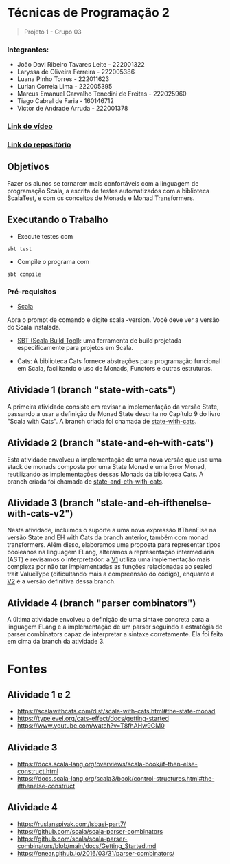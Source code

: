 # Técnicas de Programação 2

> Projeto 1 - Grupo 03

### Integrantes:
* João Davi Ribeiro Tavares Leite - 222001322
* Laryssa de Oliveira Ferreira - 222005386
* Luana Pinho Torres - 222011623
* Lurian Correia Lima - 222005395
* Marcus Emanuel Carvalho Tenedini de Freitas - 222025960
* Tiago Cabral de Faria - 160146712
* Victor de Andrade Arruda - 222001378

### [Link do vídeo](https://youtu.be/sdLPJr6ZyNY?si=911w0EpxsWaAUEhE)
### [Link do repositório](https://github.com/TP2-Grupo03/FLanguageG03)

## Objetivos

Fazer os alunos se tornarem mais confortáveis com a linguagem de programação Scala, a escrita de testes automatizados com a biblioteca ScalaTest, e com os conceitos de Monads e Monad Transformers.


## Executando o Trabalho

- Execute testes com

```
sbt test
```
  
- Compile o programa com  

```
sbt compile
```

### Pré-requisitos

* [Scala](https://www.scala-lang.org/download/) 

Abra o prompt de comando e digite scala -version. Você deve ver a versão do Scala instalada.

* [SBT (Scala Build Tool)]([https://www.scala-sbt.org/download.html](https://www.scala-sbt.org/index.html)): uma ferramenta de build projetada especificamente para projetos em Scala.

* Cats: A biblioteca Cats fornece abstrações para programação funcional em Scala, facilitando o uso de Monads, Functors e outras estruturas.


## Atividade 1 (branch "state-with-cats")
A primeira atividade consiste em revisar a implementação da versão State, passando a usar a definição de Monad State descrita no Capítulo 9 do livro "Scala with Cats".
A branch criada foi chamada de [state-with-cats](https://github.com/TP2-Grupo03/FLanguageG03/tree/state-with-cats).

## Atividade 2 (branch "state-and-eh-with-cats")
Esta atividade envolveu a implementação de uma nova versão que usa uma stack de monads composta por uma State Monad e uma Error Monad, reutilizando as implementações dessas Monads da biblioteca Cats. A branch criada foi chamada de [state-and-eth-with-cats](https://github.com/TP2-Grupo03/FLanguageG03/tree/state-and-eh-with-cats).

## Atividade 3 (branch "state-and-eh-ifthenelse-with-cats-v2")
Nesta atividade, incluímos o suporte a uma nova expressão IfThenElse na versão State and EH with Cats da branch anterior, também com monad transformers. Além disso, elaboramos uma proposta para representar tipos booleanos na linguagem FLang, alteramos a representação intermediária (AST) e revisamos o interpretador. a [V1](https://github.com/TP2-Grupo03/FLanguageG03/tree/state-and-eh-ifthenelse-to-cats-v1) utiliza uma implementação mais complexa por não ter implementadas as funções relacionadas ao sealed trait ValueType (dificultando mais a compreensão do código), enquanto a [V2](https://github.com/TP2-Grupo03/FLanguageG03/tree/state-and-eh-ifthenelse-with-cats-v2) é a versão definitiva dessa branch. 


## Atividade 4 (branch "parser combinators")
A última atividade envolveu a definição de uma sintaxe concreta para a linguagem FLang e a implementação de um parser seguindo a estratégia de parser combinators capaz de interpretar a sintaxe corretamente. Ela foi feita em cima da branch da atividade 3.

# Fontes
## Atividade 1 e 2
* https://scalawithcats.com/dist/scala-with-cats.html#the-state-monad
* https://typelevel.org/cats-effect/docs/getting-started
* https://www.youtube.com/watch?v=T8fhAHw9GM0

## Atividade 3 
* https://docs.scala-lang.org/overviews/scala-book/if-then-else-construct.html
* https://docs.scala-lang.org/scala3/book/control-structures.html#the-ifthenelse-construct

## Atividade 4
* https://ruslanspivak.com/lsbasi-part7/
* https://github.com/scala/scala-parser-combinators
* https://github.com/scala/scala-parser-combinators/blob/main/docs/Getting_Started.md
* https://enear.github.io/2016/03/31/parser-combinators/
